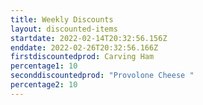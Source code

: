 ```yaml
---
title: Weekly Discounts
layout: discounted-items
startdate: 2022-02-14T20:32:56.156Z
enddate: 2022-02-26T20:32:56.166Z
firstdiscountedprod: Carving Ham
percentage1: 10
seconddiscountedprod: "Provolone Cheese "
percentage2: 10
---
```

